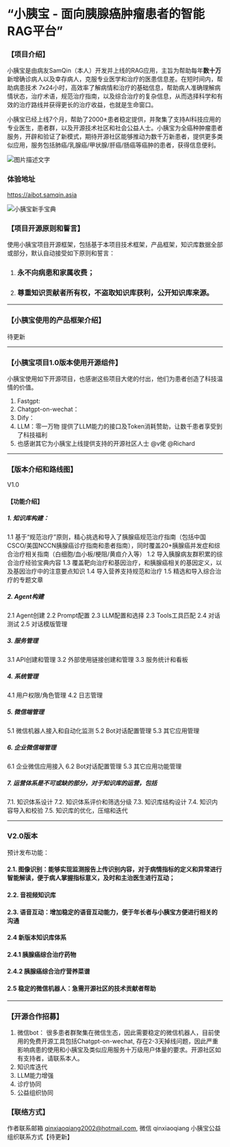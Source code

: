 # “小胰宝 - 面向胰腺癌肿瘤患者的智能RAG平台”

### 【项目介绍】

小胰宝是由病友SamQin（本人）开发并上线的RAG应用，主旨为帮助每年**数十万**新增确诊病人以及幸存病人，克服专业医学和治疗的医患信息差。在短时间内，帮助病患技术 7x24小时，高效率了解病情和治疗的基础信息，帮助病人准确理解病情状态，治疗术语，规范治疗指南，以及综合治疗的复杂信息，从而选择科学和有效的治疗路线并获得更长的治疗收益，也就是生命窗口。

小胰宝已经上线7个月，帮助了2000+患者稳定提供，并聚集了支持AI科技应用的专业医生，患者群，以及开源技术社区和社会公益人士。小胰宝为全癌种肿瘤患者服务，开辟和验证了新模式，期待开源社区能够推动为数千万新患者，提供更多类似应用，服务包括肺癌/乳腺癌/甲状腺/肝癌/肠癌等癌肿的患者，获得信息便利。


<img src="https://www.freeimg.cn/i/2024/05/08/663ae77288263.png" alt="图片描述文字" />


### 体验地址
https://aibot.samqin.asia 

![小胰宝新手宝典](https://github.com/samqin123/---RAG-/assets/103937568/4e1b2e11-38fe-4978-9660-d2761c2a0af1)

### 【项目开源原则和誓言】
使用小胰宝项目开源框架，包括基于本项目技术框架，产品框架，知识库数据全部或部分，默认自动接受如下原则和誓言：

1.  ### 永不向病患和家属收费；
2.  ### 尊重知识贡献者所有权，不盗取知识库获利，公开知识库来源。

----

### 【小胰宝使用的产品框架介绍】

待更新

----
### 【小胰宝项目1.0版本使用开源组件】

小胰宝使用如下开源项目，也感谢这些项目大佬的付出，他们为患者创造了科技温情的价值。

1. Fastgpt: 
2. Chatgpt-on-wechat：
3. Dify：
4. LLM：零一万物 提供了LLM能力的接口及Token消耗赞助，让数千患者享受到了科技福利
5. 也感谢其它为小胰宝上线提供支持的开源社区人士 @v佬 @Richard 


---
### 【版本介绍和路线图】
V1.0 

#### 【功能介绍】
##### 1. 知识库构建：
1.1 基于“规范治疗”原则，精心挑选和导入了胰腺癌规范治疗指南（包括中国CSCO/美国NCCN胰腺癌诊疗指南和患者指南），同时覆盖20+胰腺癌并发症和综合治疗相关指南（白细胞/血小板/梗阻/黄疸介入等）
1.2 导入胰腺病友群积累的综合治疗经验宝典内容
1.3 覆盖靶向治疗和基因治疗，和胰腺癌相关的基因定义，以及基因治疗中的注意要点知识
1.4 导入营养支持规范和治疗
1.5 精选和导入综合治疗的专题文章

##### 2. Agent构建
2.1 Agent创建
2.2 Prompt配置
2.3 LLM配置和选择
2.3 Tools工具匹配
2.4 对话测试
2.5 对话模版管理

##### 3. 服务管理
3.1 API创建和管理
3.2 外部使用链接创建和管理
3.3 服务统计和看板

##### 4. 系统管理
4.1 用户权限/角色管理
4.2 日志管理


##### 5. 微信端管理
5.1 微信机器人接入和自动化监测
5.2 Bot对话配置管理
5.3 其它应用管理


##### 6. 企业微信端管理
6.1 企业微信应用接入
6.2 Bot对话配置管理
5.3 其它应用功能管理

##### 7. 运营体系是不可或缺的部分，对于知识库的运营，包括
7.1. 知识体系设计
7.2. 知识体系评价和筛选分级
7.3. 知识库结构设计
7.4. 知识内容导入和校验
7.5. 知识库的优化，压缩和迭代


---

### V2.0版本

预计发布功能：
#### 2.1. 图像识别：能够实现监测报告上传识别内容，对于病情指标的定义和异常进行智能解读，便于病人掌握指标意义，及时和主治医生进行互动；
#### 2.2. 音视频知识库
#### 2.3. 语音互动：增加稳定的语音互动能力，便于年长者与小胰宝方便进行相关的沟通
#### 2.4  新版本知识库体系
  #### 2.4.1 胰腺癌综合治疗药物
  #### 2.4.2 胰腺癌综合治疗营养菜谱
#### 2.5 稳定的微信机器人：**急需开源社区的技术贡献者帮助**

---
### 【开源合作招募】
1. 微信bot：
很多患者群聚集在微信生态，因此需要稳定的微信机器人，目前使用的免费开源工具包括Chatgpt-on-wechat, 存在2-3天掉线问题，因此严重影响病患的使用和小胰宝及类似应用服务十万级用户体量的要求。开源社区如有支持者，请联系本人。 
2. 知识库迭代
3. LLM能力增强
4. 诊疗协同
5. 公益组织协同

### 【联络方式】
作者联系邮箱  qinxiaoqiang2002@hotmail.com,  微信 qinxiaoqiang 
小胰宝公益组织联系方式【待更新】
